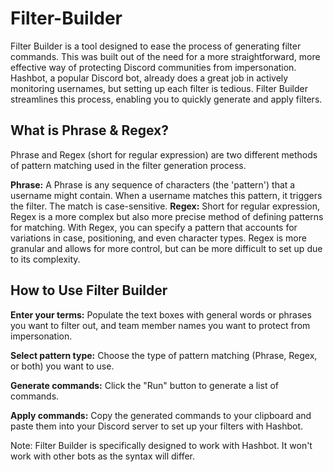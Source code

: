 # Filter-Builder
Filter Builder is a tool designed to ease the process of generating filter commands. This was built out of the need for a more straightforward, more effective way of protecting Discord communities from impersonation. Hashbot, a popular Discord bot, already does a great job in actively monitoring usernames, but setting up each filter is tedious. Filter Builder streamlines this process, enabling you to quickly generate and apply filters.

## What is Phrase & Regex?
Phrase and Regex (short for regular expression) are two different methods of pattern matching used in the filter generation process.

**Phrase:** A Phrase is any sequence of characters (the 'pattern') that a username might contain. When a username matches this pattern, it triggers the filter. The match is case-sensitive.
**Regex:** Short for regular expression, Regex is a more complex but also more precise method of defining patterns for matching. With Regex, you can specify a pattern that accounts for variations in case, positioning, and even character types. Regex is more granular and allows for more control, but can be more difficult to set up due to its complexity.

## How to Use Filter Builder

**Enter your terms:** Populate the text boxes with general words or phrases you want to filter out, and team member names you want to protect from impersonation.

**Select pattern type:** Choose the type of pattern matching (Phrase, Regex, or both) you want to use.

**Generate commands:** Click the "Run" button to generate a list of commands.

**Apply commands:** Copy the generated commands to your clipboard and paste them into your Discord server to set up your filters with Hashbot.

Note: Filter Builder is specifically designed to work with Hashbot. It won't work with other bots as the syntax will differ. 
